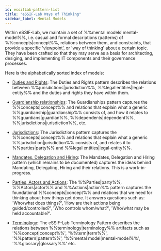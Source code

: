 ```yaml
---
id: essifLab-pattern-list
title: "eSSIF-Lab Ways of Thinking"
sidebar_label: Mental Models
---
```


Within eSSIF-Lab, we maintain a set of %%mental models|mental-model%%, i.e. casual and formal descriptions (patterns) of %%concepts|concept%%, relations between them, and constraints, that provide a specific 'viewpoint', or 'way of thinking' about a certain topic. They have been crafted so that they may serve as a basis for architecting, desiging, and implementing IT components and their governance processes.

Here is the alphabetically sorted index of models:

- [Duties and Rights](./terms/pattern-duties-and-rights): The Duties and Rights pattern describes the relations between %%jurisdictions|jurisdiction%%, %%legal entities|legal-entity%% and the duties and rights they have within them.

- [Guardianship relationships](./terms/pattern-guardianship): The Guardianships pattern captures the %%concepts|concept%% and relations that explain what a generic %%guardianship|guardianship%% consists of, and how it relates to %%guardians|guardian%%, %%dependents|dependent%%, %%jurisdictions|jurisdiction%%, etc.

- [Jurisdictions](./terms/pattern-jurisdiction): The Jurisdictions pattern captures the %%concepts|concept%% and relations that explain what a generic %%jurisdiction|jurisdiction%% consists of, and relates it to %%parties|party%% and %%legal entities|legal-entity%%.

- [Mandates, Delegation and Hiring](./terms/pattern-mandates-delegation-hiring): The Mandates, Delegation and Hiring pattern (which remains to be documented) captures the ideas behind Mandating, Delegating, Hiring and their relations. This is a work-in-progress.

- [Parties, Actors and Actions](./terms/pattern-party-actor-action): The %%Parties|party%%, %%Actors|actor%% and %%Actions|action%% pattern captures the foundational %%concepts|concept%% and relations that we need for thinking about how things get done. It answers questions such as: 'Who/what does things?', 'How are their actions being guided/controlled?', 'Who controls whom/what?', 'Who/what may be held accountable?'.

- [Terminology](./terms/pattern-terminology): The eSSIF-Lab Terminology Pattern describes the relations between %%terminology|terminology%% artifacts such as '%%concept|concept%%', '%%term|term%%', '%%pattern|pattern%%', '%%mental model|mental-model%%', '%%glossary|glossary%%' etc.
